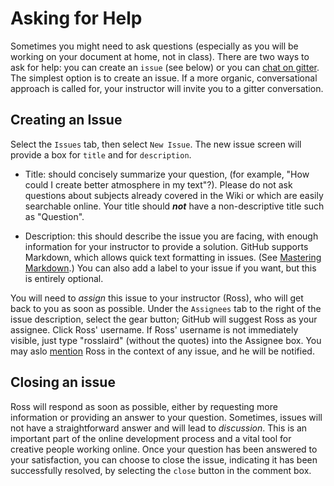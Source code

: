 # Asking for Help

Sometimes you might need to ask questions (especially as you will be working on your document at home, not in class). There are two ways to ask for help: you can create an `issue` (see below) or you can [chat on gitter](https://gitter.im/creative-writing-kpu/Lobby#). The simplest option is to create an issue. If a more organic, conversational approach is called for, your instructor will invite you to a gitter conversation.

## Creating an Issue

Select the `Issues` tab, then select `New Issue`. The new issue screen will provide a box for `title` and for `description`.
  * Title: should concisely summarize your question, (for example, "How could I create better atmosphere in my text"?). Please do not ask questions about subjects already covered in the Wiki or which are easily searchable online. Your title should **_not_** have a non-descriptive title such as "Question".
  
  * Description: this should describe the issue you are facing, with enough information for your instructor to provide a solution. GitHub supports Markdown, which allows quick text formatting in issues. (See [Mastering Markdown](https://guides.github.com/features/mastering-markdown/).) You can also add a label to your issue if you want, but this is entirely optional.

You will need to _assign_ this issue to your instructor (Ross), who will get back to you as soon as possible. Under the `Assignees` tab to the right of the issue description, select the gear button; GitHub will suggest Ross as your assignee. Click Ross' username. If Ross' username is not immediately visible, just type "rosslaird" (without the quotes) into the Assignee box. You may aslo [mention](https://github.com/blog/821-mention-somebody-they-re-notified) Ross in the context of any issue, and he will be notified.

## Closing an issue

Ross will respond as soon as possible, either by requesting more information or providing an answer to your question. Sometimes, issues will not have a straightforward answer and will lead to _discussion_. This is an important part of the online development process and a vital tool for creative people working online. Once your question has been answered to your satisfaction, you can choose to close the issue, indicating it has been successfully resolved, by selecting the `close` button in the comment box.

